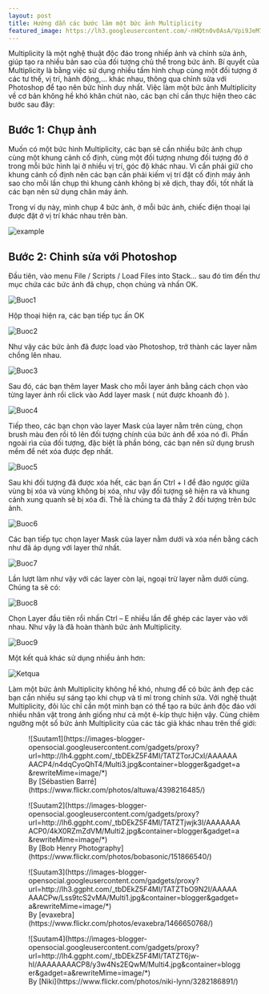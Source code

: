 ```yaml
---
layout: post
title: Hướng dẫn các bước làm một bức ảnh Multiplicity
featured_image: https://lh3.googleusercontent.com/-nHQtn0v0AsA/Vpi9JeM79EI/AAAAAAAAAag/6xgaSF0w_Gw7QJeSbvXjvL0Eql-uJKbkQCCo/s0/multiplicity.jpg
---
```


Multiplicity là một nghệ thuật độc đáo trong nhiếp ảnh và chỉnh sửa ảnh, giúp tạo ra nhiều bản sao của đối tượng chủ thể trong bức ảnh. Bí quyết của Multiplicity là bằng việc sử dụng nhiều tấm hình chụp cùng một đối tượng ở các tư thế, vị trí, hành động,… khác nhau, thông qua chỉnh sửa với Photoshop để tạo nên bức hình duy nhất. Việc làm một bức ảnh Multiplicity về cơ bản không hề khó khăn chút nào, các bạn chỉ cần thực hiện theo các bước sau đây:

## Bước 1: Chụp ảnh
Muốn có một bức hình Multiplicity, các bạn sẽ cần nhiều bức ảnh chụp cùng một khung cảnh cố định, cùng một đối tượng nhưng đối tượng đó ở trong mỗi bức hình lại ở nhiều vị trí, góc độ khác nhau. Vì cần phải giữ cho khung cảnh cố định nên các bạn cần phải kiếm vị trí đặt cố định máy ảnh sao cho mỗi lần chụp thì khung cảnh không bị xê dịch, thay đổi, tốt nhất là các bạn nên sử dụng chân máy ảnh.

Trong ví dụ này, mình chụp 4 bức ảnh, ở mỗi bức ảnh, chiếc điện thoại lại được đặt ở vị trí khác nhau trên bàn.

![example](https://images-blogger-opensocial.googleusercontent.com/gadgets/proxy?url=http://lh6.ggpht.com/_tbDEkZ5F4MI/TATeDDfJYhI/AAAAAAAACRM/XQZNOXIseT8/s720/Position.jpg&container=blogger&gadget=a&rewriteMime=image/*)

## Bước 2: Chỉnh sửa với Photoshop
Đầu tiên, vào menu File / Scripts / Load Files into Stack… sau đó tìm đến thư mục chứa các bức ảnh đã chụp, chọn chúng và nhấn OK.

![Buoc1](https://images-blogger-opensocial.googleusercontent.com/gadgets/proxy?url=http://lh5.ggpht.com/_tbDEkZ5F4MI/TATbjtSmPyI/AAAAAAAACQQ/kaLtauxTnLM/s512/Picture%25201.png&container=blogger&gadget=a&rewriteMime=image/*)

Hộp thoại hiện ra, các bạn tiếp tục ấn OK

![Buoc2](https://images-blogger-opensocial.googleusercontent.com/gadgets/proxy?url=http://lh3.ggpht.com/_tbDEkZ5F4MI/TATbkSZNTyI/AAAAAAAACQU/Ihnp8UJkf4k/Picture%25202.png&container=blogger&gadget=a&rewriteMime=image/*)

Như vậy các bức ảnh đã được load vào Photoshop, trở thành các layer nằm chồng lên nhau.

![Buoc3](https://images-blogger-opensocial.googleusercontent.com/gadgets/proxy?url=http://lh5.ggpht.com/_tbDEkZ5F4MI/TATbk30RTxI/AAAAAAAACQY/RMpsDysW_wA/Picture%25203.png&container=blogger&gadget=a&rewriteMime=image/*)

Sau đó, các bạn thêm layer Mask cho mỗi layer ảnh bằng cách chọn vào từng layer ảnh rồi click vào Add layer mask ( nút được khoanh đỏ ).

![Buoc4](https://images-blogger-opensocial.googleusercontent.com/gadgets/proxy?url=http://lh6.ggpht.com/_tbDEkZ5F4MI/TATblezEC2I/AAAAAAAACQc/NZGSP_XFud0/Picture%25204.png&container=blogger&gadget=a&rewriteMime=image/*)

Tiếp theo, các bạn chọn vào layer Mask của layer nằm trên cùng, chọn brush màu đen rồi tô lên đối tượng chính của bức ảnh để xóa nó đi. Phần ngoài rìa của đối tượng, đặc biệt là phần bóng, các bạn nên sử dụng brush mềm để nét xóa được đẹp nhất.

![Buoc5](https://images-blogger-opensocial.googleusercontent.com/gadgets/proxy?url=http://lh4.ggpht.com/_tbDEkZ5F4MI/TATblt7RA3I/AAAAAAAACQg/g_FbghGvQ4k/Picture%25205.png&container=blogger&gadget=a&rewriteMime=image/*)

Sau khi đối tượng đã được xóa hết, các bạn ấn Ctrl + I để đảo ngược giữa vùng bị xóa và vùng không bị xóa, như vậy đối tượng sẽ hiện ra và khung cảnh xung quanh sẽ bị xóa đi. Thế là chúng ta đã thấy 2 đối tượng trên bức ảnh.

![Buoc6](https://images-blogger-opensocial.googleusercontent.com/gadgets/proxy?url=http://lh6.ggpht.com/_tbDEkZ5F4MI/TATcn92WVPI/AAAAAAAACQo/2NPkUdzCzj4/Picture%25206.png&container=blogger&gadget=a&rewriteMime=image/*)

Các bạn tiếp tục chọn layer Mask của layer nằm dưới và xóa nền bằng cách như đã áp dụng với layer thứ nhất.

![Buoc7](https://images-blogger-opensocial.googleusercontent.com/gadgets/proxy?url=http://lh4.ggpht.com/_tbDEkZ5F4MI/TATcoJcz5vI/AAAAAAAACQs/41RvzqRSwtg/Picture%25207.png&container=blogger&gadget=a&rewriteMime=image/*)

Lần lượt làm như vậy với các layer còn lại, ngoại trừ layer nằm dưới cùng. Chúng ta sẽ có:

![Buoc8](https://images-blogger-opensocial.googleusercontent.com/gadgets/proxy?url=http://lh6.ggpht.com/_tbDEkZ5F4MI/TATcocW43dI/AAAAAAAACQw/IjiLMbGU4LU/Picture%25208.png&container=blogger&gadget=a&rewriteMime=image/*)

Chọn Layer đầu tiên rồi nhấn Ctrl – E nhiều lần để ghép các layer vào với nhau. Như vậy là đã hoàn thành bức ảnh Multiplicity.

![Buoc9](https://images-blogger-opensocial.googleusercontent.com/gadgets/proxy?url=http://lh6.ggpht.com/_tbDEkZ5F4MI/TATdlLfxJII/AAAAAAAACQ4/UX0B-u4Y0j0/s720/result1.jpg&container=blogger&gadget=a&rewriteMime=image/*)

Một kết quả khác sử dụng nhiều ảnh hơn:

![Ketqua](https://images-blogger-opensocial.googleusercontent.com/gadgets/proxy?url=http://lh4.ggpht.com/_tbDEkZ5F4MI/TATeEj8dy3I/AAAAAAAACRU/uUqichC9to8/s720/Multi.jpg&container=blogger&gadget=a&rewriteMime=image/*)

Làm một bức ảnh Multiplicity không hề khó, nhưng để có bức ảnh đẹp các bạn cần nhiều sự sáng tạo khi chụp và tỉ mỉ trong chỉnh sửa. Với nghệ thuật Multiplicity, đôi lúc chỉ cần một mình bạn có thể tạo ra bức ảnh độc đáo với nhiều nhân vật trong ảnh giống như cả một ê-kíp thực hiện vậy. Cùng chiêm ngưỡng một số bức ảnh Multiplicity của các tác giả khác nhau trên thế giới:

<figure class="img-center" markdown="1">
![Suutam1](https://images-blogger-opensocial.googleusercontent.com/gadgets/proxy?url=http://lh4.ggpht.com/_tbDEkZ5F4MI/TATZTorJCxI/AAAAAAAACP4/n4dqCyoQhT4/Multi3.jpg&container=blogger&gadget=a&rewriteMime=image/*)
<figcaption>By [Sébastien Barré](https://www.flickr.com/photos/altuwa/4398216485/)</figcaption>
</figure>

<figure class="img-center" markdown="1">
![Suutam2](https://images-blogger-opensocial.googleusercontent.com/gadgets/proxy?url=http://lh6.ggpht.com/_tbDEkZ5F4MI/TATZTjwjk3I/AAAAAAAACP0/4kX0RZmZdVM/Multi2.jpg&container=blogger&gadget=a&rewriteMime=image/*)
<figcaption>By [Bob Henry Photography](https://www.flickr.com/photos/bobasonic/151866540/)</figcaption>
</figure>

<figure class="img-center" markdown="1">
![Suutam3](https://images-blogger-opensocial.googleusercontent.com/gadgets/proxy?url=http://lh3.ggpht.com/_tbDEkZ5F4MI/TATZTbO9N2I/AAAAAAAACPw/Lss9tcS2vMA/Multi1.jpg&container=blogger&gadget=a&rewriteMime=image/*)
<figcaption>By [evaxebra](https://www.flickr.com/photos/evaxebra/1466650768/)</figcaption>
</figure>

<figure class="img-center" markdown="1">
![Suutam4](https://images-blogger-opensocial.googleusercontent.com/gadgets/proxy?url=http://lh4.ggpht.com/_tbDEkZ5F4MI/TATZT6jw-hI/AAAAAAAACP8/y3w4Ns2EQwM/Multi4.jpg&container=blogger&gadget=a&rewriteMime=image/*)
<figcaption>By [Niki](https://www.flickr.com/photos/niki-lynn/3282186891/)</figcaption>
</figure>